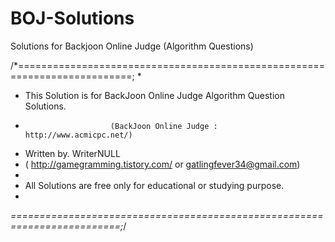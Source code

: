 # BOJ-Solutions
Solutions for Backjoon Online Judge (Algorithm Questions)

/*==========================================================================;
 *
 *  This Solution is for BackJoon Online Judge Algorithm Question Solutions.
 *                        (BackJoon Online Judge : http://www.acmicpc.net/)
 *  Written by. WriterNULL
 * 	( http://gamegramming.tistory.com/ or gatlingfever34@gmail.com)
 *
 *  All Solutions are free only for educational or studying purpose.
 *
 *=========================================================================;*/
